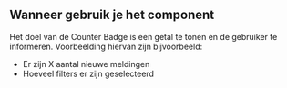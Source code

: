 ## Wanneer gebruik je het component

Het doel van de Counter Badge is een getal te tonen en de gebruiker te informeren. Voorbeelding hiervan zijn bijvoorbeeld:

- Er zijn X aantal nieuwe meldingen
- Hoeveel filters er zijn geselecteerd
